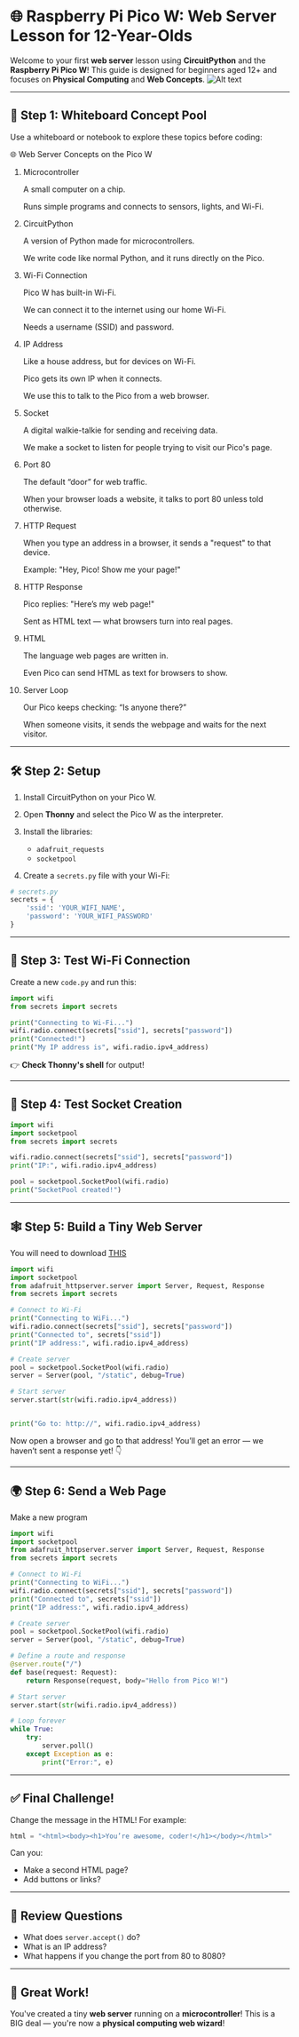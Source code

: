 
# 🌐 Raspberry Pi Pico W: Web Server Lesson for 12-Year-Olds

Welcome to your first **web server** lesson using **CircuitPython** and the **Raspberry Pi Pico W**! This guide is designed for beginners aged 12+ and focuses on **Physical Computing** and **Web Concepts**.
![Alt text](./images/conceptmap.png)

---

## 🧠 Step 1: Whiteboard Concept Pool

Use a whiteboard or notebook to explore these topics before coding:

🌐 Web Server Concepts on the Pico W
1. Microcontroller

    A small computer on a chip.

    Runs simple programs and connects to sensors, lights, and Wi-Fi.

2. CircuitPython

    A version of Python made for microcontrollers.

    We write code like normal Python, and it runs directly on the Pico.

3. Wi-Fi Connection

    Pico W has built-in Wi-Fi.

    We can connect it to the internet using our home Wi-Fi.

    Needs a username (SSID) and password.

4. IP Address

    Like a house address, but for devices on Wi-Fi.

    Pico gets its own IP when it connects.

    We use this to talk to the Pico from a web browser.

5. Socket

    A digital walkie-talkie for sending and receiving data.

    We make a socket to listen for people trying to visit our Pico's page.

6. Port 80

    The default “door” for web traffic.

    When your browser loads a website, it talks to port 80 unless told otherwise.

7. HTTP Request

    When you type an address in a browser, it sends a "request" to that device.

    Example: "Hey, Pico! Show me your page!"

8. HTTP Response

    Pico replies: "Here’s my web page!"

    Sent as HTML text — what browsers turn into real pages.

9. HTML

    The language web pages are written in.

    Even Pico can send HTML as text for browsers to show.

10. Server Loop

    Our Pico keeps checking: “Is anyone there?”

    When someone visits, it sends the webpage and waits for the next visitor.

---

## 🛠️ Step 2: Setup

1. Install CircuitPython on your Pico W.
2. Open **Thonny** and select the Pico W as the interpreter.
3. Install the libraries:
   - `adafruit_requests`
   - `socketpool`

4. Create a `secrets.py` file with your Wi-Fi:

```python
# secrets.py
secrets = {
    'ssid': 'YOUR_WIFI_NAME',
    'password': 'YOUR_WIFI_PASSWORD'
}
```

---

## 🔎 Step 3: Test Wi-Fi Connection

Create a new `code.py` and run this:

```python
import wifi
from secrets import secrets

print("Connecting to Wi-Fi...")
wifi.radio.connect(secrets["ssid"], secrets["password"])
print("Connected!")
print("My IP address is", wifi.radio.ipv4_address)
```

👉 **Check Thonny's shell** for output!

---

## 🧪 Step 4: Test Socket Creation

```python
import wifi
import socketpool
from secrets import secrets

wifi.radio.connect(secrets["ssid"], secrets["password"])
print("IP:", wifi.radio.ipv4_address)

pool = socketpool.SocketPool(wifi.radio)
print("SocketPool created!")
```

---

## 🕸️ Step 5: Build a Tiny Web Server
You will need to download [THIS](https://learn.adafruit.com/elements/3130634/download?type=zip)

```python
import wifi
import socketpool
from adafruit_httpserver.server import Server, Request, Response
from secrets import secrets

# Connect to Wi-Fi
print("Connecting to WiFi...")
wifi.radio.connect(secrets["ssid"], secrets["password"])
print("Connected to", secrets["ssid"])
print("IP address:", wifi.radio.ipv4_address)

# Create server
pool = socketpool.SocketPool(wifi.radio)
server = Server(pool, "/static", debug=True)

# Start server
server.start(str(wifi.radio.ipv4_address))


print("Go to: http://", wifi.radio.ipv4_address)
```

Now open a browser and go to that address! You’ll get an error — we haven’t sent a response yet! 👇

---

## 🌍 Step 6: Send a Web Page

Make a new program

```python
import wifi
import socketpool
from adafruit_httpserver.server import Server, Request, Response
from secrets import secrets

# Connect to Wi-Fi
print("Connecting to WiFi...")
wifi.radio.connect(secrets["ssid"], secrets["password"])
print("Connected to", secrets["ssid"])
print("IP address:", wifi.radio.ipv4_address)

# Create server
pool = socketpool.SocketPool(wifi.radio)
server = Server(pool, "/static", debug=True)

# Define a route and response
@server.route("/")
def base(request: Request):
    return Response(request, body="Hello from Pico W!")

# Start server
server.start(str(wifi.radio.ipv4_address))

# Loop forever
while True:
    try:
        server.poll()
    except Exception as e:
        print("Error:", e)

```

---

## ✅ Final Challenge!

Change the message in the HTML! For example:

```python
html = "<html><body><h1>You’re awesome, coder!</h1></body></html>"
```

Can you:
- Make a second HTML page?
- Add buttons or links?

---

## 🧠 Review Questions

- What does `server.accept()` do?
- What is an IP address?
- What happens if you change the port from 80 to 8080?

---

## 🎉 Great Work!

You've created a tiny **web server** running on a **microcontroller**! This is a BIG deal — you're now a **physical computing web wizard**!

